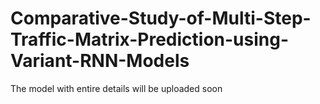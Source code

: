 # Comparative-Study-of-Multi-Step-Traffic-Matrix-Prediction-using-Variant-RNN-Models
The model with entire details will be uploaded soon
